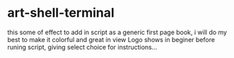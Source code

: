 # art-shell-terminal
this some of effect to add in script as a generic first page book, i will do my best to make it colorful and great in view
Logo shows in beginer before runing script, giving select choice for instructions...
